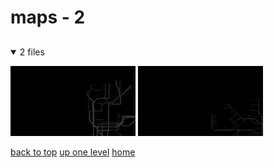 # maps - 2

<a id=""></a>

## [](/README.MD)
<details open>
<summary>2 files</summary>
<p>

[![new_york_city_subway_map.png](/.internals/thumbnails/terminal/grey%20on%20alpha/big/maps/new_york_city_subway_map.png "new_york_city_subway_map.png")](/terminal/grey%20on%20alpha/big/maps/new_york_city_subway_map.png)
[![tehran_metro_map_v1_0.png](/.internals/thumbnails/terminal/grey%20on%20alpha/big/maps/tehran_metro_map_v1_0.png "tehran_metro_map_v1_0.png")](/terminal/grey%20on%20alpha/big/maps/tehran_metro_map_v1_0.png)

</p>
</details>


[back to top](#)
[up one level](/terminal/grey%20on%20alpha/big/README.MD)
[home](/)
